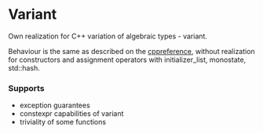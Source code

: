 # Variant
Own realization for C++ variation of algebraic types - variant.

Behaviour is the same as described on the [cppreference](https://en.cppreference.com/w/cpp/utility/variant), without realization for constructors and assignment operators with initializer_list,
monostate, std::hash.

### Supports 
* exception guarantees
* constexpr capabilities of variant
* triviality of some functions